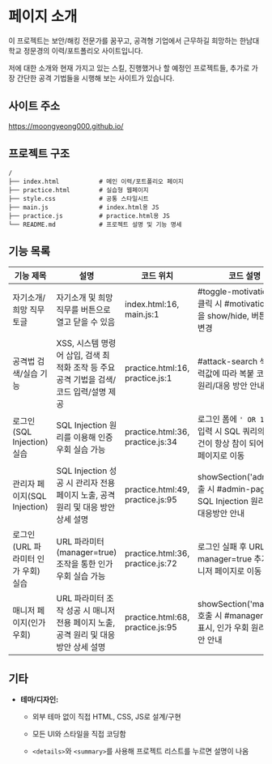 # 페이지 소개
이 프로젝트는 보안/해킹 전문가를 꿈꾸고, 공격형 기업에서 근무하길 희망하는 한남대학교 정문경의 이력/포트폴리오 사이트입니다.

저에 대한 소개와 현재 가지고 있는 스킬, 진행했거나 할 예정인 프로젝트들, 추가로 가장 간단한 공격 기법들을 시행해 보는 사이트가 있습니다.

## 사이트 주소
https://moongyeong000.github.io/

## 프로젝트 구조
```
/
├── index.html           # 메인 이력/포트폴리오 페이지
├── practice.html        # 실습형 웹페이지
├── style.css            # 공통 스타일시트
├── main.js              # index.html용 JS
├── practice.js          # practice.html용 JS
└── README.md            # 프로젝트 설명 및 기능 명세
```

## 기능 목록

|기능 제목|설명|코드 위치|코드 설명|
|-----------------------------------|----------------------------------------------------------------------------------------|----------------------------------------------|---------------------------------------------------------------------------------------------|
| 자기소개/희망 직무 토글 | 자기소개 및 희망 직무를 버튼으로 열고 닫을 수 있음 | index.html:16, main.js:1| #toggle-motivation 버튼 클릭 시 #motivation 영역을 show/hide, 버튼 텍스트 변경|
| 공격법 검색/실습 기능| XSS, 시스템 명령어 삽입, 검색 최적화 조작 등 주요 공격 기법을 검색/코드 입력/설명 제공 | practice.html:16, practice.js:1| #attack-search 섹션, 입력값에 따라 복붙 코드/공격 원리/대응 방안 안내 |
| 로그인(SQL Injection) 실습 | SQL Injection 원리를 이용해 인증 우회 실습 가능 | practice.html:36, practice.js:34| 로그인 폼에 `' OR 1=1 --` 입력 시 SQL 쿼리의 인증 조건이 항상 참이 되어 관리자 페이지로 이동 |
| 관리자 페이지(SQL Injection)      | SQL Injection 성공 시 관리자 전용 페이지 노출, 공격 원리 및 대응 방안 상세 설명| practice.html:49, practice.js:95| showSection('admin') 호출 시 #admin-page 표시, SQL Injection 원리/예시/대응방안 안내|
| 로그인(URL 파라미터 인가 우회) 실습| URL 파라미터(manager=true) 조작을 통한 인가 우회 실습 가능| practice.html:36, practice.js:72| 로그인 실패 후 URL에 ?manager=true 추가 시 매니저 페이지로 이동|
| 매니저 페이지(인가 우회)| URL 파라미터 조작 성공 시 매니저 전용 페이지 노출, 공격 원리 및 대응 방안 상세 설명      | practice.html:68, practice.js:95| showSection('manager') 호출 시 #manager-page 표시, 인가 우회 원리/대응방안 안내|


## 기타
- **테마/디자인:**  
  - 외부 테마 없이 직접 HTML, CSS, JS로 설계/구현  
  - 모든 UI와 스타일을 직접 코딩함


  - `<details>`와 `<summary>`를 사용해 프로젝트 리스트를 누르면 설명이 나옴